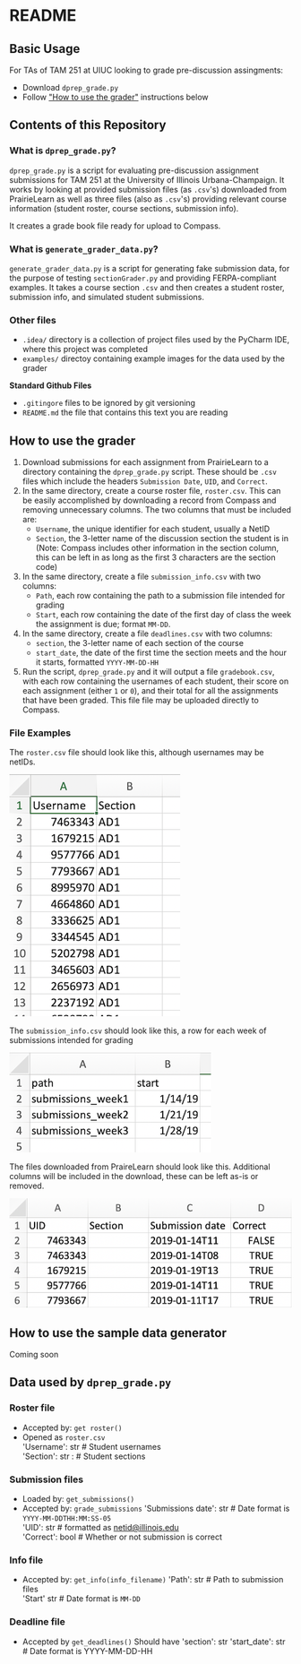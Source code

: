 # README

## Basic Usage
For TAs of TAM 251 at UIUC looking to grade pre-discussion assingments:
- Download `dprep_grade.py`
- Follow  ["How to use the grader"](#how-to-use-the-grader) instructions below

## Contents of this Repository

### What is `dprep_grade.py`?
`dprep_grade.py` is a script for evaluating pre-discussion assignment submissions for TAM 251 at the University of Illinois Urbana-Champaign. It works by looking at provided submission files (as `.csv`'s) downloaded from PrairieLearn as well as three files (also as `.csv`'s) providing relevant course information (student roster, course sections, submission info).

It creates a grade book file ready for upload to Compass. 

### What is `generate_grader_data.py`?
`generate_grader_data.py` is a script for generating fake submission data, for the purpose of testing `sectionGrader.py` and providing FERPA-compliant examples. It takes a course section `.csv` and then creates a student roster, submission info, and simulated student submissions.

### Other files
- `.idea/` directory is a collection of project files used by the PyCharm IDE, where this project was completed
- `examples/` directoy containing example images for the data used by the grader

**Standard Github Files**
- `.gitingore` files to be ignored by git versioning
- `README.md` the file that contains this text you are reading

## How to use the grader
1. Download submissions for each assignment from PrairieLearn to a directory containing the `dprep_grade.py` script. These should be `.csv` files which include the headers `Submission Date`, `UID`, and `Correct`.
2. In the same directory, create a course roster file, `roster.csv`. This can be easily accomplished by downloading a record from Compass and removing unnecessary columns. The two columns that must be included are:
    - `Username`, the unique identifier for each student, usually a NetID
    - `Section`, the 3-letter name of the discussion section the student is in (Note: Compass includes other information in the section column, this can be left in as long as the first 3 characters are the section code)
3. In the same directory, create a file `submission_info.csv` with two columns:
    - `Path`, each row containing the path to a submission file intended for grading  
    - `Start`, each row containing the date of the first day of  class the week the assignment is due; format `MM-DD`.
4. In the same directory, create a file `deadlines.csv` with two columns:
    - `section`, the 3-letter name of each section of the course
    - `start_date`, the date of the first time the section meets and the hour it starts, formatted `YYYY-MM-DD-HH`
5. Run the script, `dprep_grade.py` and it will output a file `gradebook.csv`, with each row containing the usernames of each student, their score on each assignment (either `1` or `0`), and their total for all the assignments that have been graded. This file file may be uploaded directly to Compass.

### File Examples
The `roster.csv` file should look like this, although usernames may be netIDs. 

![roster_image](examples/roster_example.png)

The `submission_info.csv` should look like this, a row for each week of submissions intended for grading

![submission_info_image](examples/submission_info_example.png)

The files downloaded from PraireLearn should look like this. Additional columns will be included in the download, these can be left as-is or removed.

![sumbissions_image](examples/submissions_example.png)

## How to use the sample data generator
Coming soon 

## Data used by `dprep_grade.py`

### Roster file
- Accepted by: `get roster()`
- Opened as `roster.csv`  
'Username': str # Student usernames  
'Section': str : # Student sections

### Submission files
- Loaded by: `get_submissions()`  
- Accepted by: `grade_submissions`
'Submissions date': str # Date format is `YYYY-MM-DDTHH:MM:SS-05`  
'UID': str # formatted as netid@illinois.edu  
'Correct': bool # Whether or not submission is correct

### Info file
- Accepted by: `get_info(info_filename)`
'Path': str # Path to submission files  
'Start' str # Date format is `MM-DD`

### Deadline file
- Accepted by `get_deadlines()`
Should have
'section': str
'start_date': str # Date format is YYYY-MM-DD-HH